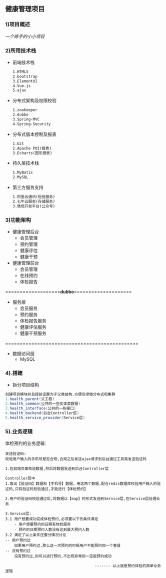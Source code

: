 ## 健康管理项目

### 1)项目概述

*一个练手的小小项目*

### 2)所用技术栈

- 前端技术栈

  ```markdown
  1.HTML5
  2.bootstrap
  3.ElementUI
  4.Vue.js
  5.ajax
  ```

- 分布式架构及权限校验

  ```markdown
  1.zookeeper
  2.dubbo
  3.Spring-MVC
  4.Spring-Security
  ```

- 分布式版本控制及报表

  ```markdown
  1.Git
  2.Apache POI(报表)
  3.Echarts(图形报表)
  ```

- 持久层技术栈

  ```markdown
  1.MyBatis
  2.MySQL
  ```

  

- 第三方服务支持

  ```markdown
  1.阿里云通讯(短信服务)
  2.七牛云服务(存储服务)
  3.微信开发平台(公众号)
  ```

### 3)功能架构

- 健康管理后台
  - 会员管理
  - 预约管理
  - 健康评估
  - 健康干预
- 健康管理前台
  - 会员管理
  - 在线预约
  - 体检报告

===================**dubbo**====================

- 服务层
  - 会员服务
  - 预约服务
  - 体检报告服务
  - 健康评估服务
  - 健康干预服务

==============================================

- 数据访问层
  - MySQL
### 4).搭建
- 拆分项目结构
````java
创建项目模块并且提前设置为子父类结构,方便后续做分布式和集群
1.health_parent(父工程)
2.health_common(公共的一些实体类数据)
3.health_interface(公共的一些接口)
4.health_backend(后台Controller层)
5.health_service_provider(Service层)    
````

### 5).业务逻辑



体检预约的业务逻辑:

```
发送验证码:
校验用户输入的手机号是否合规,合规之后发送ajax请求到后台通过工具类发送验证码

1.在前端页面校验数据,然后将数据发送到后台Controller层

Controller层中
1.取出【验证码】数据和【手机号】数据，用这两个数据,配合redis数据库校验用户输入的验证码,只有验证码校验通过,才能进行【体检预约】

2.用户的验证码校验通过后,将数据以【map】的形式发送到Service层,在Service层处理业务

3.Service层:
3.1 用户想要成功完成体检预约,必须要以下的条件满足
	- 用户想要预约的日期有体检服务
	- 预约的日期预约人数没有达到最大预约人数
3.2 满足了以上条件还要分情况讨论
-- 用户预约过
	如果用户预约过,那么这一次预约的时候用户不能预约同一个套餐
-- 没有预约过
	没有预约过,则可以进行预约,不出现异常则一定能预约成功
	
										------- 以上就是预约体检的简单业务逻辑



```





